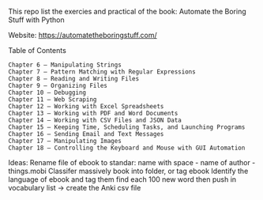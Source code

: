 This repo list the exercies and practical of the book: Automate the Boring Stuff with Python

Website: https://automatetheboringstuff.com/

Table of Contents

    Chapter 6 – Manipulating Strings
    Chapter 7 – Pattern Matching with Regular Expressions
    Chapter 8 – Reading and Writing Files
    Chapter 9 – Organizing Files
    Chapter 10 – Debugging
    Chapter 11 – Web Scraping
    Chapter 12 – Working with Excel Spreadsheets
    Chapter 13 – Working with PDF and Word Documents
    Chapter 14 – Working with CSV Files and JSON Data
    Chapter 15 – Keeping Time, Scheduling Tasks, and Launching Programs
    Chapter 16 – Sending Email and Text Messages
    Chapter 17 – Manipulating Images
    Chapter 18 – Controlling the Keyboard and Mouse with GUI Automation
    
Ideas:
        Rename file of ebook to standar: name with space - name of author - things.mobi
        Classifer massively book into folder, or tag ebook
        Identify the language of ebook and tag them
        find each 100 new word then push in vocabulary list -> create the Anki csv file

